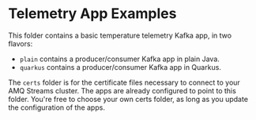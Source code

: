 # Telemetry App Examples

This folder contains a basic temperature telemetry Kafka app, in two flavors:

- `plain` contains a producer/consumer Kafka app in plain Java.
- `quarkus` contains a producer/consumer Kafka app in Quarkus.

The `certs` folder is for the certificate files necessary to connect to your AMQ Streams cluster.
The apps are already configured to point to this folder.
You're free to choose your own certs folder, as long as you update the configuration of the apps.
